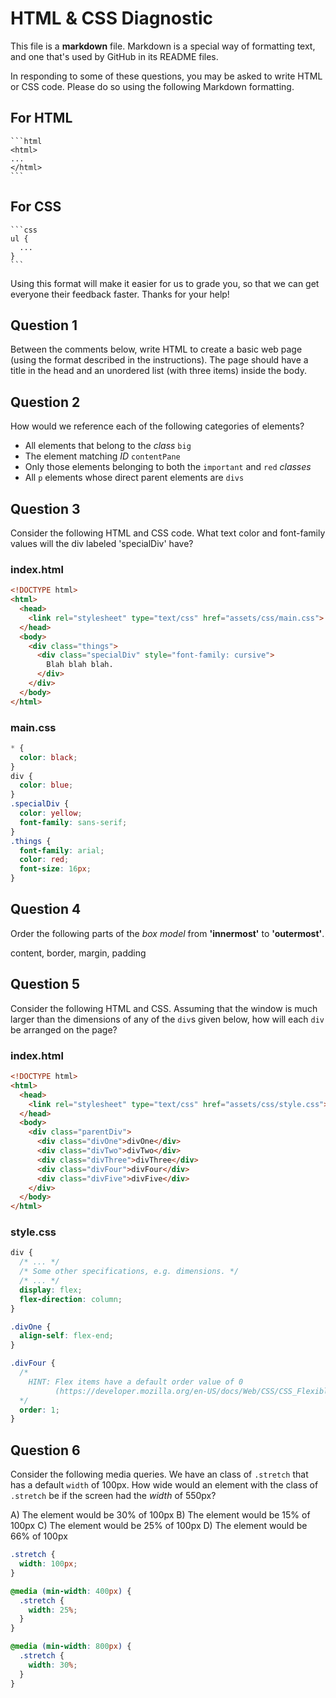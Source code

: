# HTML & CSS Diagnostic

This file is a **markdown** file. Markdown is a special way of formatting text,
and one that's used by GitHub in its README files.

In responding to some of these questions, you may be asked to write HTML or CSS
code. Please do so using the following Markdown formatting.

## For HTML

    ```html
    <html>
    ...
    </html>
    ```

## For CSS

    ```css
    ul {
      ...
    }
    ```

Using this format will make it easier for us to grade you, so that we can get
everyone their feedback faster. Thanks for your help!

## Question 1

Between the comments below, write HTML to create a basic web page (using the
format described in the instructions). The page should have a title in the head
and an unordered list (with three items) inside the body.

<!-- your answer starts here -->

<!-- your answer ends here -->

## Question 2

How would we reference each of the following categories of elements?

- All elements that belong to the _class_ `big`
- The element matching _ID_ `contentPane`
- Only those elements belonging to both the `important` and `red` _classes_
- All `p` elements whose direct parent elements are `divs`

<!-- your answer starts here -->

<!-- your answer ends here -->

## Question 3

Consider the following HTML and CSS code. What text color and font-family values
will the div labeled 'specialDiv' have?

### index.html

```html
<!DOCTYPE html>
<html>
  <head>
    <link rel="stylesheet" type="text/css" href="assets/css/main.css">
  </head>
  <body>
    <div class="things">
      <div class="specialDiv" style="font-family: cursive">
        Blah blah blah.
      </div>
    </div>
  </body>
</html>
```

### main.css

```css
* {
  color: black;
}
div {
  color: blue;
}
.specialDiv {
  color: yellow;
  font-family: sans-serif;
}
.things {
  font-family: arial;
  color: red;
  font-size: 16px;
}
```

<!-- your answer starts here -->

<!-- your answer ends here -->

## Question 4

Order the following parts of the _box model_ from **'innermost'** to
**'outermost'**.

content, border, margin, padding

<!-- your answer starts here -->

<!-- your answer ends here -->

## Question 5

Consider the following HTML and CSS. Assuming that the window is much larger
than the dimensions of any of the `div`s given below, how will each `div` be
arranged on the page?

### index.html

```html
<!DOCTYPE html>
<html>
  <head>
    <link rel="stylesheet" type="text/css" href="assets/css/style.css">
  </head>
  <body>
    <div class="parentDiv">
      <div class="divOne">divOne</div>
      <div class="divTwo">divTwo</div>
      <div class="divThree">divThree</div>
      <div class="divFour">divFour</div>
      <div class="divFive">divFive</div>
    </div>
  </body>
</html>
```

### style.css

```css
div {
  /* ... */
  /* Some other specifications, e.g. dimensions. */
  /* ... */
  display: flex;
  flex-direction: column;
}

.divOne {
  align-self: flex-end;
}

.divFour {
  /*
    HINT: Flex items have a default order value of 0
          (https://developer.mozilla.org/en-US/docs/Web/CSS/CSS_Flexible_Box_Layout/Ordering_Flex_Items#The_order_property)
  */
  order: 1;
}
```

<!-- your answer starts here -->

<!-- your answer ends here -->

## Question 6

Consider the following media queries. We have an class of `.stretch` that has a default
`width` of 100px. How wide would an element with the class of `.stretch` be if
the screen had the _width_ of 550px?


A) The element would be 30% of 100px
B) The element would be 15% of 100px
C) The element would be 25% of 100px
D) The element would be 66% of 100px

```css
.stretch {
  width: 100px;
}

@media (min-width: 400px) {
  .stretch {
    width: 25%;
  }
}

@media (min-width: 800px) {
  .stretch {
    width: 30%;
  }
}
```

<!-- your answer starts here -->

<!-- your answer ends here -->
